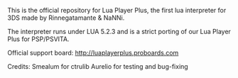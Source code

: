 This is the official repository for Lua Player Plus, the first lua interpreter for 3DS made by Rinnegatamante & NaNNi.

The interpreter runs under LUA 5.2.3 and is a strict porting of our Lua Player Plus for PSP/PSVITA.

Official support board: http://luaplayerplus.proboards.com

Credits:
Smealum for ctrulib
Aurelio for testing and bug-fixing
